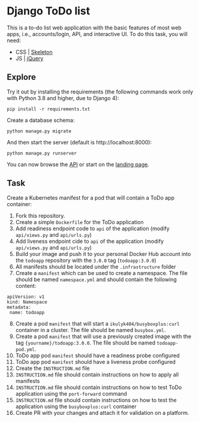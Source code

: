 # Django ToDo list

This is a to-do list web application with the basic features of most web apps, i.e., accounts/login, API, and interactive UI. To do this task, you will need:

- CSS | [Skeleton](http://getskeleton.com/)
- JS  | [jQuery](https://jquery.com/)

## Explore

Try it out by installing the requirements (the following commands work only with Python 3.8 and higher, due to Django 4):

```
pip install -r requirements.txt
```

Create a database schema:

```
python manage.py migrate
```

And then start the server (default is http://localhost:8000):

```
python manage.py runserver
```

You can now browse the [API](http://localhost:8000/api/) or start on the [landing page](http://localhost:8000/).

## Task

Create a Kubernetes manifest for a pod that will contain a ToDo app container:

1. Fork this repository.
1. Create a simple `Dockerfile` for the ToDo application
7. Add readiness endpoint code to `api` of the application (modify `api/views.py` and `api/urls.py`)
1. Add liveness endpoint cide to `api` of the application (modify `api/views.py` and `api/urls.py`)
1. Build your image and push it to your personal Docker Hub account into the `todoapp` repository with the `3.0.0` tag (`todoapp:3.0.0`)
1. All manifests should be located under the `.infrastructure` folder
1. Create a `manifest` which can be used to create a namespace. The file should be named `namespace.yml` and should contain the following content:
```
apiVersion: v1
kind: Namespace
metadata:
 name: todoapp
```
8. Create a pod `manifest` that will start a `ikulyk404/busyboxplus:curl` container in a cluster. The file should be named `busybox.yml`.
1. Create a pod `manifest` that will use a previously created image with the tag `{yourname}/todoapp:3.0.0`. The file should be named `todoapp-pod.yml`.
1. ToDo app pod `manifest` should have a readiness probe configured
1. ToDo app pod `manifest` should have a liveness probe configured
1. Create the `INSTRUCTION.md` file
1. `INSTRUCTION.md` file should contain instructions on how to apply all manifests
1. `INSTRUCTION.md` file should contain instructions on how to test ToDo application using the `port-forward` command
1. `INSTRUCTION.md` file should contain instructions on how to test the application using the
`busyboxplus:curl` container
1. Create PR with your changes and attach it for validation on a platform.
